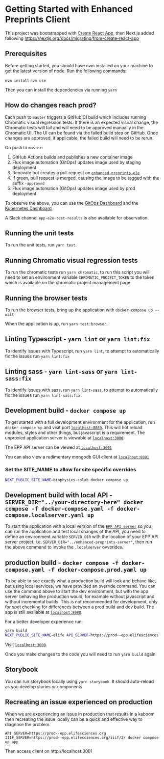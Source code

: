 # Getting Started with Enhanced Preprints Client

This project was bootstrapped with [Create React App](https://github.com/facebook/create-react-app), then Next.js added following <https://nextjs.org/docs/migrating/from-create-react-app>

## Prerequisites

Before getting started, you should have nvm installed on your machine to get the latest version of node. Run the following commands:

`nvm install`
`nvm use`

Then you can install the dependencies via running `yarn`

## How do changes reach prod?

Each push to `master` triggers a GitHub CI build which includes running Chromatic visual regression tests. If there is an expected visual change, the Chromatic tests will fail and will need to be approved manually in the Chromatic UI. The UI can be found via the failed build step on GitHub. Once changes are approved, if applicable, the failed build will need to be rerun.

On push to `master`:

1. GitHub Actions builds and publishes a new container image
2. Flux image automation (GitOps) updates image used by staging deployment
3. Renovate bot creates a pull request on [`enhanced-preprints-e2e`](https://github.com/elifesciences/enhanced-preprints-e2e/)
4. If green, pull request is merged, causing the image to be tagged with the suffix `-approved`
5. Flux image automation (GitOps) updates image used by prod deployment

To observe the above, you can use the [GitOps Dashboard](https://gitops-dashboard--flux-prod.elifesciences.org/kustomization/details?clusterName=Default&name=journal-team-deployment&namespace=flux-system) and the [Kubernetes Dashboard](https://k8s-dashboard.flux-prod.elifesciences.org/clusters/local)

A Slack channel `epp-e2e-test-results` is also available for observation.

## Running the unit tests

To run the unit tests, run `yarn test`.

## Running Chromatic visual regression tests

To run the chromatic tests run `yarn chromatic`, to run this script you will need to set an environment variable `CHROMATIC_PROJECT_TOKEN` to the token which is available on the chromatic project management page.

## Running the browser tests

To run the browser tests, bring up the application with `docker compose up --wait`

When the application is up, run `yarn test:browser`.

## Linting Typescript - `yarn lint` or `yarn lint:fix`

To identify issues with Typescript, run `yarn lint`, to attempt to automatically fix the issues run `yarn lint:fix`

## Linting sass - `yarn lint-sass` or `yarn lint-sass:fix`

To identify issues with sass, run `yarn lint-sass`, to attempt to automatically fix the issues run `yarn lint-sass:fix`

## Development build - `docker compose up`

To get started with a full development environment for the application, run `docker compose up` and visit port [`localhost:8080`](http://localhost:8080). This will hot reload modules, styles and other things, but javascript is a requirement. The unproxied application server is viewable at [`localhost:3000`](http://localhost:3000).

The EPP API server can be viewed at [`localhost:3001`](http://localhost:3001)

You can also view a rudimentary mongodb GUI client at [`localhost:8081`](http://localhost:8081)

### Set the SITE_NAME to allow for site specific overrides

```bash
NEXT_PUBLIC_SITE_NAME=biophysics-colab docker compose up
```

## Development build with local API - `SERVER_DIR="../your-directory-here" docker compose -f docker-compose.yaml -f docker-compose.localserver.yaml up`

To start the application with a local version of the [`EPP API server`](https://github.com/elifesciences/enhanced-preprints-server) so you can run the application and test local changes of the API, you need to define an environment variable `SERVER_DIR` with the location of your EPP API server project, i.e. `SERVER_DIR="../enhanced-preprints-server"`, then run the above command to invoke the `.localserver` ovverides.

## production build - `docker compose -f docker-compose.yaml -f docker-compose.prod.yaml up`

To be able to see exactly what a production build will look and behave like, but using local services, we have provided an override command. You can use the command above to start the dev environment, but with the app server behaving like production would, for example without javascript and without incremental builds. This is not recommended for development, only for spot checking for differences between a prod build and dev build.
The app is still available at [`localhost:8080`](http://localhost:8080).

For a better developer experience run:

```bash
yarn build
NEXT_PUBLIC_SITE_NAME=elife API_SERVER=https://prod--epp.elifesciences.org IIIF_SERVER=https://prod--epp.elifesciences.org/iiif/2/ yarn start
```

Visit [`localhost:3000`](http://localhost:3000).

Once you make changes to the code you will need to run `yarn build` again.

## Storybook

You can run storybook locally using `yarn storybook`. It should auto-reload as you develop stories or components

## Recreating an issue experienced on production

When we are experiencing an issue in production that results in a kaboom then recreating the issue locally can be a quick and effective way to diagnose the problem.

`API_SERVER=https://prod--epp.elifesciences.org IIIF_SERVER=https://prod--epp.elifesciences.org/iiif/2/ docker compose up app`

Then access client on http://localhost:3001
